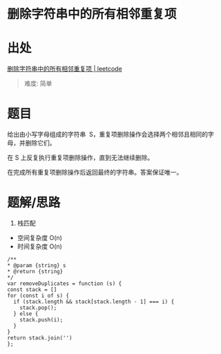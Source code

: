 # 删除字符串中的所有相邻重复项

# 出处

[删除字符串中的所有相邻重复项 | leetcode](https://leetcode-cn.com/problems/remove-all-adjacent-duplicates-in-string/)

> 难度: 简单

# 题目

给出由小写字母组成的字符串  S，重复项删除操作会选择两个相邻且相同的字母，并删除它们。

在 S 上反复执行重复项删除操作，直到无法继续删除。

在完成所有重复项删除操作后返回最终的字符串。答案保证唯一。

# 题解/思路

1. 栈匹配

- 空间复杂度 O(n)
- 时间复杂度 O(n)

```
/**
* @param {string} s
* @return {string}
*/
var removeDuplicates = function (s) {
const stack = []
for (const i of s) {
  if (stack.length && stack[stack.length - 1] === i) {
    stack.pop();
  } else {
    stack.push(i);
  }
}
return stack.join('')
};
```

